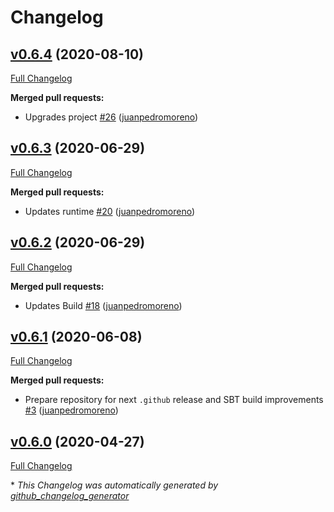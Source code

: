 # Changelog

## [v0.6.4](https://github.com/scala-exercises/sbt-exercise/tree/v0.6.4) (2020-08-10)

[Full Changelog](https://github.com/scala-exercises/sbt-exercise/compare/v0.6.3...v0.6.4)

**Merged pull requests:**

- Upgrades project [\#26](https://github.com/scala-exercises/sbt-exercise/pull/26) ([juanpedromoreno](https://github.com/juanpedromoreno))

## [v0.6.3](https://github.com/scala-exercises/sbt-exercise/tree/v0.6.3) (2020-06-29)

[Full Changelog](https://github.com/scala-exercises/sbt-exercise/compare/v0.6.2...v0.6.3)

**Merged pull requests:**

- Updates runtime [\#20](https://github.com/scala-exercises/sbt-exercise/pull/20) ([juanpedromoreno](https://github.com/juanpedromoreno))

## [v0.6.2](https://github.com/scala-exercises/sbt-exercise/tree/v0.6.2) (2020-06-29)

[Full Changelog](https://github.com/scala-exercises/sbt-exercise/compare/v0.6.1...v0.6.2)

**Merged pull requests:**

- Updates Build [\#18](https://github.com/scala-exercises/sbt-exercise/pull/18) ([juanpedromoreno](https://github.com/juanpedromoreno))

## [v0.6.1](https://github.com/scala-exercises/sbt-exercise/tree/v0.6.1) (2020-06-08)

[Full Changelog](https://github.com/scala-exercises/sbt-exercise/compare/v0.6.0...v0.6.1)

**Merged pull requests:**

- Prepare repository for next `.github` release and SBT build improvements [\#3](https://github.com/scala-exercises/sbt-exercise/pull/3) ([juanpedromoreno](https://github.com/juanpedromoreno))

## [v0.6.0](https://github.com/scala-exercises/sbt-exercise/tree/v0.6.0) (2020-04-27)

[Full Changelog](https://github.com/scala-exercises/sbt-exercise/compare/9f7daa2dad25250cd1ef0636fce8418b97f0b3e9...v0.6.0)



\* *This Changelog was automatically generated by [github_changelog_generator](https://github.com/github-changelog-generator/github-changelog-generator)*
